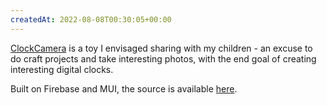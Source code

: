 ```yaml
---
createdAt: 2022-08-08T00:30:05+00:00
---
```

[ClockCamera](http://clock.camera) is a toy I envisaged sharing with my children - an excuse to do craft projects and take interesting photos, with the end goal of creating interesting digital clocks.

Built on Firebase and MUI, the source is available [here](http://clock.camera).